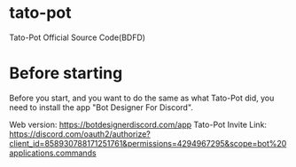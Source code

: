 # tato-pot
Tato-Pot Official Source Code(BDFD)

# Before starting
Before you start, and you want to do the same as what Tato-Pot did, you need to install the app "Bot Designer For Discord".

Web version: https://botdesignerdiscord.com/app
Tato-Pot Invite Link: 
https://discord.com/oauth2/authorize?client_id=858930788171251761&permissions=4294967295&scope=bot%20applications.commands
